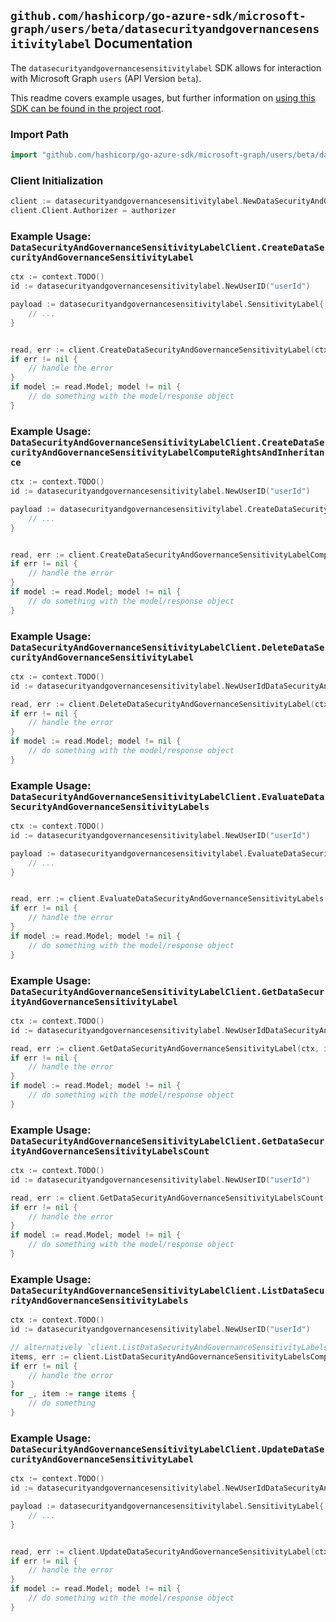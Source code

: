 
## `github.com/hashicorp/go-azure-sdk/microsoft-graph/users/beta/datasecurityandgovernancesensitivitylabel` Documentation

The `datasecurityandgovernancesensitivitylabel` SDK allows for interaction with Microsoft Graph `users` (API Version `beta`).

This readme covers example usages, but further information on [using this SDK can be found in the project root](https://github.com/hashicorp/go-azure-sdk/tree/main/docs).

### Import Path

```go
import "github.com/hashicorp/go-azure-sdk/microsoft-graph/users/beta/datasecurityandgovernancesensitivitylabel"
```


### Client Initialization

```go
client := datasecurityandgovernancesensitivitylabel.NewDataSecurityAndGovernanceSensitivityLabelClientWithBaseURI("https://graph.microsoft.com")
client.Client.Authorizer = authorizer
```


### Example Usage: `DataSecurityAndGovernanceSensitivityLabelClient.CreateDataSecurityAndGovernanceSensitivityLabel`

```go
ctx := context.TODO()
id := datasecurityandgovernancesensitivitylabel.NewUserID("userId")

payload := datasecurityandgovernancesensitivitylabel.SensitivityLabel{
	// ...
}


read, err := client.CreateDataSecurityAndGovernanceSensitivityLabel(ctx, id, payload, datasecurityandgovernancesensitivitylabel.DefaultCreateDataSecurityAndGovernanceSensitivityLabelOperationOptions())
if err != nil {
	// handle the error
}
if model := read.Model; model != nil {
	// do something with the model/response object
}
```


### Example Usage: `DataSecurityAndGovernanceSensitivityLabelClient.CreateDataSecurityAndGovernanceSensitivityLabelComputeRightsAndInheritance`

```go
ctx := context.TODO()
id := datasecurityandgovernancesensitivitylabel.NewUserID("userId")

payload := datasecurityandgovernancesensitivitylabel.CreateDataSecurityAndGovernanceSensitivityLabelComputeRightsAndInheritanceRequest{
	// ...
}


read, err := client.CreateDataSecurityAndGovernanceSensitivityLabelComputeRightsAndInheritance(ctx, id, payload, datasecurityandgovernancesensitivitylabel.DefaultCreateDataSecurityAndGovernanceSensitivityLabelComputeRightsAndInheritanceOperationOptions())
if err != nil {
	// handle the error
}
if model := read.Model; model != nil {
	// do something with the model/response object
}
```


### Example Usage: `DataSecurityAndGovernanceSensitivityLabelClient.DeleteDataSecurityAndGovernanceSensitivityLabel`

```go
ctx := context.TODO()
id := datasecurityandgovernancesensitivitylabel.NewUserIdDataSecurityAndGovernanceSensitivityLabelID("userId", "sensitivityLabelId")

read, err := client.DeleteDataSecurityAndGovernanceSensitivityLabel(ctx, id, datasecurityandgovernancesensitivitylabel.DefaultDeleteDataSecurityAndGovernanceSensitivityLabelOperationOptions())
if err != nil {
	// handle the error
}
if model := read.Model; model != nil {
	// do something with the model/response object
}
```


### Example Usage: `DataSecurityAndGovernanceSensitivityLabelClient.EvaluateDataSecurityAndGovernanceSensitivityLabels`

```go
ctx := context.TODO()
id := datasecurityandgovernancesensitivitylabel.NewUserID("userId")

payload := datasecurityandgovernancesensitivitylabel.EvaluateDataSecurityAndGovernanceSensitivityLabelsRequest{
	// ...
}


read, err := client.EvaluateDataSecurityAndGovernanceSensitivityLabels(ctx, id, payload, datasecurityandgovernancesensitivitylabel.DefaultEvaluateDataSecurityAndGovernanceSensitivityLabelsOperationOptions())
if err != nil {
	// handle the error
}
if model := read.Model; model != nil {
	// do something with the model/response object
}
```


### Example Usage: `DataSecurityAndGovernanceSensitivityLabelClient.GetDataSecurityAndGovernanceSensitivityLabel`

```go
ctx := context.TODO()
id := datasecurityandgovernancesensitivitylabel.NewUserIdDataSecurityAndGovernanceSensitivityLabelID("userId", "sensitivityLabelId")

read, err := client.GetDataSecurityAndGovernanceSensitivityLabel(ctx, id, datasecurityandgovernancesensitivitylabel.DefaultGetDataSecurityAndGovernanceSensitivityLabelOperationOptions())
if err != nil {
	// handle the error
}
if model := read.Model; model != nil {
	// do something with the model/response object
}
```


### Example Usage: `DataSecurityAndGovernanceSensitivityLabelClient.GetDataSecurityAndGovernanceSensitivityLabelsCount`

```go
ctx := context.TODO()
id := datasecurityandgovernancesensitivitylabel.NewUserID("userId")

read, err := client.GetDataSecurityAndGovernanceSensitivityLabelsCount(ctx, id, datasecurityandgovernancesensitivitylabel.DefaultGetDataSecurityAndGovernanceSensitivityLabelsCountOperationOptions())
if err != nil {
	// handle the error
}
if model := read.Model; model != nil {
	// do something with the model/response object
}
```


### Example Usage: `DataSecurityAndGovernanceSensitivityLabelClient.ListDataSecurityAndGovernanceSensitivityLabels`

```go
ctx := context.TODO()
id := datasecurityandgovernancesensitivitylabel.NewUserID("userId")

// alternatively `client.ListDataSecurityAndGovernanceSensitivityLabels(ctx, id, datasecurityandgovernancesensitivitylabel.DefaultListDataSecurityAndGovernanceSensitivityLabelsOperationOptions())` can be used to do batched pagination
items, err := client.ListDataSecurityAndGovernanceSensitivityLabelsComplete(ctx, id, datasecurityandgovernancesensitivitylabel.DefaultListDataSecurityAndGovernanceSensitivityLabelsOperationOptions())
if err != nil {
	// handle the error
}
for _, item := range items {
	// do something
}
```


### Example Usage: `DataSecurityAndGovernanceSensitivityLabelClient.UpdateDataSecurityAndGovernanceSensitivityLabel`

```go
ctx := context.TODO()
id := datasecurityandgovernancesensitivitylabel.NewUserIdDataSecurityAndGovernanceSensitivityLabelID("userId", "sensitivityLabelId")

payload := datasecurityandgovernancesensitivitylabel.SensitivityLabel{
	// ...
}


read, err := client.UpdateDataSecurityAndGovernanceSensitivityLabel(ctx, id, payload, datasecurityandgovernancesensitivitylabel.DefaultUpdateDataSecurityAndGovernanceSensitivityLabelOperationOptions())
if err != nil {
	// handle the error
}
if model := read.Model; model != nil {
	// do something with the model/response object
}
```
